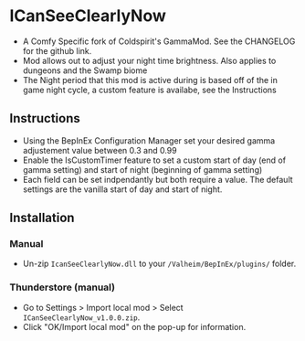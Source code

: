 # ICanSeeClearlyNow

* A Comfy Specific fork of Coldspirit's GammaMod. See the CHANGELOG for the github link.
* Mod allows out to adjust your night time brightness.  Also applies to dungeons and the Swamp biome
* The Night period that this mod is active during is based off of the in game night cycle, a custom feature is availabe, see the Instructions

## Instructions

* Using the BepInEx Configuration Manager set your desired gamma adjustement value between 0.3 and 0.99
* Enable the IsCustomTimer feature to set a custom start of day (end of gamma setting) and start of night (beginning of gamma setting)
* Each field can be set indpendantly but both require a value.  The default settings are the vanilla start of day and start of night.

## Installation

 ### Manual

  * Un-zip `IcanSeeClearlyNow.dll` to your `/Valheim/BepInEx/plugins/` folder.

### Thunderstore (manual)

  * Go to Settings > Import local mod > Select `ICanSeeClearlyNow_v1.0.0.zip`.
  * Click "OK/Import local mod" on the pop-up for information.